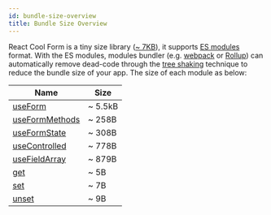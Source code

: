 ```yaml
---
id: bundle-size-overview
title: Bundle Size Overview
---
```


React Cool Form is a tiny size library ([~ 7KB](https://bundlephobia.com/result?p=react-cool-form)), it supports [ES modules](https://hacks.mozilla.org/2018/03/es-modules-a-cartoon-deep-dive) format. With the ES modules, modules bundler (e.g. [webpack](https://webpack.js.org) or [Rollup](https://rollupjs.org/guide)) can automatically remove dead-code through the [tree shaking](https://developer.mozilla.org/en-US/docs/Glossary/Tree_shaking) technique to reduce the bundle size of your app. The size of each module as below:

| Name                                                | Size    |
| --------------------------------------------------- | ------- |
| [useForm](../api-reference/use-form)                | ~ 5.5kB |
| [useFormMethods](../api-reference/use-form-methods) | ~ 258B  |
| [useFormState](../api-reference/use-form-state)     | ~ 308B  |
| [useControlled](../api-reference/use-controlled)    | ~ 778B  |
| [useFieldArray](../api-reference/use-field-array)   | ~ 879B  |
| [get](../api-reference/utility-functions#get)       | ~ 5B    |
| [set](../api-reference/utility-functions#set)       | ~ 7B    |
| [unset](../api-reference/utility-functions#unset)   | ~ 9B    |
